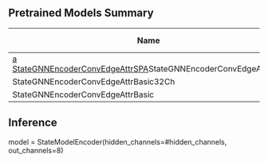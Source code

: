 ## Pretrained Models Summary

| Name | Train Loss | Test Loss |#parameters|#epochs|#hidden_channels|lr|Comments|
|--|--|--|--|--|--|--|--|
|[a StateGNNEncoderConvEdgeAttrSPA](./models/StateGNNEncoderConvEdgeAttrSPA/)StateGNNEncoderConvEdgeAttrSPA  |0.006074  |0.006214 |12,392|20|32|0.0001||
|StateGNNEncoderConvEdgeAttrBasic32Ch  |0.007862  |0.007962 |9,896|20|32|0.0001||
|StateGNNEncoderConvEdgeAttrBasic  |0.007512  |0.007499 |36,168|20|64|0.0001||

## Inference
model = StateModelEncoder(hidden_channels=#hidden_channels, out_channels=8)

